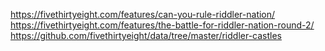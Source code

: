 https://fivethirtyeight.com/features/can-you-rule-riddler-nation/
https://fivethirtyeight.com/features/the-battle-for-riddler-nation-round-2/
https://github.com/fivethirtyeight/data/tree/master/riddler-castles
